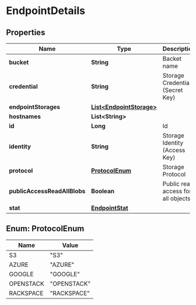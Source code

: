 
# EndpointDetails

## Properties
Name | Type | Description | Notes
------------ | ------------- | ------------- | -------------
**bucket** | **String** | Backet name |  [optional]
**credential** | **String** | Storage Credential (Secret Key) |  [optional]
**endpointStorages** | [**List&lt;EndpointStorage&gt;**](EndpointStorage.md) |  |  [optional]
**hostnames** | **List&lt;String&gt;** |  |  [optional]
**id** | **Long** | Id |  [optional]
**identity** | **String** | Storage Identity (Access Key) |  [optional]
**protocol** | [**ProtocolEnum**](#ProtocolEnum) | Storage Protocol |  [optional]
**publicAccessReadAllBlobs** | **Boolean** | Public read access for all objects |  [optional]
**stat** | [**EndpointStat**](EndpointStat.md) |  |  [optional]


<a name="ProtocolEnum"></a>
## Enum: ProtocolEnum
Name | Value
---- | -----
S3 | &quot;S3&quot;
AZURE | &quot;AZURE&quot;
GOOGLE | &quot;GOOGLE&quot;
OPENSTACK | &quot;OPENSTACK&quot;
RACKSPACE | &quot;RACKSPACE&quot;



